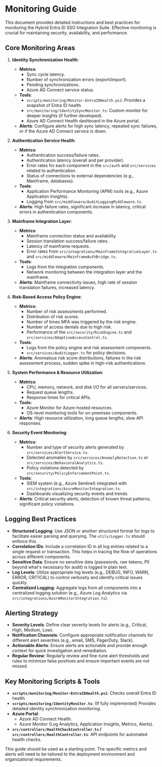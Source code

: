 # Monitoring Guide

This document provides detailed instructions and best practices for monitoring the Hybrid Entra ID SSO Integration Suite. Effective monitoring is crucial for maintaining security, availability, and performance.

## Core Monitoring Areas

1.  **Identity Synchronization Health**:
    *   **Metrics**:
        *   Sync cycle latency.
        *   Number of synchronization errors (export/import).
        *   Pending synchronizations.
        *   Azure AD Connect service status.
    *   **Tools**:
        *   `scripts/monitoring/Monitor-EntraIDHealth.ps1`: Provides a snapshot of Entra ID health.
        *   `src/monitoring/IdentitySyncMonitor.ts`: Custom monitor for deeper insights (if further developed).
        *   Azure AD Connect Health dashboard in the Azure portal.
    *   **Alerts**: Configure alerts for high sync latency, repeated sync failures, or if the Azure AD Connect service is down.

2.  **Authentication Service Health**:
    *   **Metrics**:
        *   Authentication success/failure rates.
        *   Authentication latency (overall and per provider).
        *   Error rates for each component in the `src/auth` and `src/services` related to authentication.
        *   Status of connections to external dependencies (e.g., Mainframe, databases).
    *   **Tools**:
        *   Application Performance Monitoring (APM) tools (e.g., Azure Application Insights).
        *   Logging from `src/middleware/AuditLoggingMiddleware.ts`.
    *   **Alerts**: High failure rates, significant increase in latency, critical errors in authentication components.

3.  **Mainframe Integration Layer**:
    *   **Metrics**:
        *   Mainframe connection status and availability.
        *   Session translation success/failure rates.
        *   Latency of mainframe requests.
        *   Error rates from `src/integrations/MainframeIntegrationLayer.ts` and `src/middleware/MainframeAuthBridge.ts`.
    *   **Tools**:
        *   Logs from the integration components.
        *   Network monitoring between the integration layer and the mainframe.
    *   **Alerts**: Mainframe connectivity issues, high rate of session translation failures, increased latency.

4.  **Risk-Based Access Policy Engine**:
    *   **Metrics**:
        *   Number of risk assessments performed.
        *   Distribution of risk scores.
        *   Number of times MFA was triggered by the risk engine.
        *   Number of access denials due to high risk.
        *   Performance of the `src/security/RiskEngine.ts` and `src/services/AdaptiveAccessControl.ts`.
    *   **Tools**:
        *   Logs from the policy engine and risk assessment components.
        *   `src/services/AuditLogger.ts` for policy decisions.
    *   **Alerts**: Anomalous risk score distributions, failures in the risk assessment process, sudden spike in high-risk authentications.

5.  **System Performance & Resource Utilization**:
    *   **Metrics**:
        *   CPU, memory, network, and disk I/O for all servers/services.
        *   Request queue lengths.
        *   Response times for critical APIs.
    *   **Tools**:
        *   Azure Monitor for Azure-hosted resources.
        *   OS-level monitoring tools for on-premises components.
    *   **Alerts**: High resource utilization, long queue lengths, slow API responses.

6.  **Security Event Monitoring**:
    *   **Metrics**:
        *   Number and type of security alerts generated by `src/services/AlertService.ts`.
        *   Detected anomalies by `src/services/AnomalyDetection.ts` or `src/services/BehavioralAnalytics.ts`.
        *   Policy violations detected by `src/security/PolicyEnforcementPoint.ts`.
    *   **Tools**:
        *   SIEM system (e.g., Azure Sentinel) integrated with `src/integrations/AzureMonitorIntegration.ts`.
        *   Dashboards visualizing security events and trends.
    *   **Alerts**: Critical security alerts, detection of known threat patterns, significant policy violations.

## Logging Best Practices

*   **Structured Logging**: Use JSON or another structured format for logs to facilitate easier parsing and querying. The `utils/Logger.ts` should enforce this.
*   **Correlation IDs**: Include a correlation ID in all log entries related to a single request or transaction. This helps in tracing the flow of operations across different components.
*   **Sensitive Data**: Ensure no sensitive data (passwords, raw tokens, PII beyond what's necessary for audit) is logged in plain text.
*   **Log Levels**: Utilize appropriate log levels (e.g., DEBUG, INFO, WARN, ERROR, CRITICAL) to control verbosity and identify critical issues quickly.
*   **Centralized Logging**: Aggregate logs from all components into a centralized logging solution (e.g., Azure Log Analytics via `src/integrations/AzureMonitorIntegration.ts`).

## Alerting Strategy

*   **Severity Levels**: Define clear severity levels for alerts (e.g., Critical, High, Medium, Low).
*   **Notification Channels**: Configure appropriate notification channels for different alert severities (e.g., email, SMS, PagerDuty, Slack).
*   **Actionable Alerts**: Ensure alerts are actionable and provide enough context for quick investigation and remediation.
*   **Regular Review**: Regularly review and fine-tune alert thresholds and rules to minimize false positives and ensure important events are not missed.

## Key Monitoring Scripts & Tools

*   **`scripts/monitoring/Monitor-EntraIDHealth.ps1`**: Checks overall Entra ID health.
*   **`scripts/monitoring/IdentityMonitor.ts`**: (If fully implemented) Provides detailed identity synchronization monitoring.
*   **Azure Portal**:
    *   Azure AD Connect Health.
    *   Azure Monitor (Log Analytics, Application Insights, Metrics, Alerts).
*   **`src/controllers/HealthCheckController.ts` / `src/controllers/HealthController.ts`**: API endpoints for automated health checks.

This guide should be used as a starting point. The specific metrics and alerts will need to be tailored to the deployment environment and organizational requirements.
